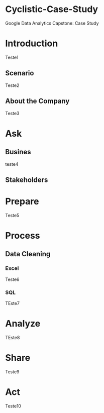 # Cyclistic-Case-Study
Google Data Analytics Capstone: Case Study

# Introduction
Teste1

## Scenario
Teste2

## About the Company
Teste3

# Ask
## Busines
teste4

## Stakeholders

# Prepare
Teste5

# Process
## Data Cleaning
### Excel
Teste6

### SQL
TEste7


# Analyze
TEste8

# Share
Teste9

# Act
Teste10
